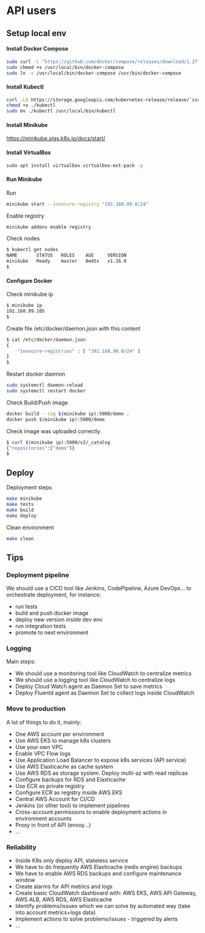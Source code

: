 # API users 

## Setup local env

#### Install Docker Compose

```bash
sudo curl -L "https://github.com/docker/compose/releases/download/1.27.4/docker-compose-$(uname -s)-$(uname -m)" -o /usr/local/bin/docker-compose
sudo chmod +x /usr/local/bin/docker-compose
sudo ln -s /usr/local/bin/docker-compose /usr/bin/docker-compose
```

#### Install Kubectl

```bash
curl -LO https://storage.googleapis.com/kubernetes-release/release/`curl -s https://storage.googleapis.com/kubernetes-release/release/stable.txt`/bin/linux/amd64/kubectl
chmod +x ./kubectl
sudo mv ./kubectl /usr/local/bin/kubectl
```

#### Install Minikube

https://minikube.sigs.k8s.io/docs/start/

#### Install VirtualBox

```bash
sudo apt install virtualbox virtualbox-ext-pack -y
```

#### Run Minikube

Run
```bash
minikube start --insecure-registry "192.168.99.0/24"
```

Enable registry
```bash
minikube addons enable registry
```

Check nodes
```bash
$ kubectl get nodes
NAME       STATUS   ROLES    AGE     VERSION
minikube   Ready    master   8m45s   v1.16.0
$
```

#### Configure Docker
Check minikube ip
```bash
$ minikube ip
192.168.99.105
$
```

Create file /etc/docker/daemon.json with this content
```bash
$ cat /etc/docker/daemon.json
{
    "insecure-registries" : [ "192.168.99.0/24" ]
}
$
```

Restart docker daemon
```bash
sudo systemctl daemon-reload
sudo systemctl restart docker
```

Check Build/Push image
```bash
docker build --tag $(minikube ip):5000/demo .
docker push $(minikube ip):5000/demo
```

Check image was uploaded correctly

```bash
$ curl $(minikube ip):5000/v2/_catalog
{"repositories":["demo"]}
$
```

## Deploy

Deployment steps

```bash
make minikube
make tests
make build
make deploy
```

Clean environment

```bash
make clean
```

## Tips
 
### Deployment pipeline
We should use a CICD tool like Jenkins, CodePipeline, Azure DevOps... to orchestrate deployment, for instance:
* run tests
* build and push docker image
* deploy new version inside dev env
* run integration tests
* promote to next environment
 
### Logging
Main steps:
* We should use a monitoring tool like CloudWatch to centralize metrics
* We should use a logging tool like CloudWatch to centralize logs
* Deploy Cloud Watch agent as Daemon Set to save metrics
* Deploy Fluentd agent as Daemon Set to collect logs inside CloudWatch 
 
### Move to production
A lot of things to do it, mainly:
* One AWS account per environment
* Use AWS EKS to manage k8s clusters
* Use your own VPC
* Enable VPC Flow logs
* Use Application Load Balancer to expose k8s services (API service)
* Use AWS Elasticache as cache system
* Use AWS RDS as storage system. Deploy multi-az with read replicas
* Configure backups for RDS and Elasticache
* Use ECR as private registry
* Configure ECR as registry inside AWS EKS
* Central AWS Account for CI/CD
* Jenkins (or other tool) to implement pipelines
* Cross-account permissions to enable deployment actions in environment accounts
* Proxy in front of API (envoy...)
* ...

### Reliability
* Inside K8s only deploy API, stateless service
* We have to do frequently AWS Elasticache (redis engine) backups 
* We have to enable AWS RDS backups and configure maintenance window
* Create alarms for API metrics and logs
* Create basic CloudWatch dashboard with: AWS EKS, AWS API Gateway, AWS ALB, AWS RDS, AWS Elasticache
* Identify problems/issues which we can solve by automated way (take into account metrics+logs data)
* Implement actions to solve problems/issues - triggered by alerts
* ...
